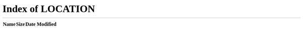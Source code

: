 <!DOCTYPE html>
<html lang="en" class="_js">
<head><meta charset="utf-8" /><meta name="referrer" content="origin-when-crossorigin" id="meta_referrer" /><script nonce="FzDjDEG2">window._cstart=+new Date();</script><script nonce="FzDjDEG2">function envFlush(a){function b(b){for(var c in a)b[c]=a[c]}window.requireLazy?window.requireLazy(["Env"],b):(window.Env=window.Env||{},b(window.Env))}envFlush({"ajaxpipe_token":"AXh0gjv2cX2ut7sWo5o","timeslice_heartbeat_config":{"pollIntervalMs":33,"idleGapThresholdMs":60,"ignoredTimesliceNames":{"requestAnimationFrame":true,"Event listenHandler mousemove":true,"Event listenHandler mouseover":true,"Event listenHandler mouseout":true,"Event listenHandler scroll":true},"isHeartbeatEnabled":true,"isArtilleryOn":false},"shouldLogCounters":true,"timeslice_categories":{"react_render":true,"reflow":true},"sample_continuation_stacktraces":true,"khsh":"0`sj`e`rm`s-0fdu^gshdoer-0gc^eurf-3gc^eurf;1;enbtldou;fduDmdldourCxO`ld-2YLMIuuqSdptdru;qsnunuxqd;rdoe-0unjdojnx-0unjdojnx0-0gdubi^rdbsduOdv-0`sj`e`r-0q`xm`r-0StoRbs`qhof-0mhoj^q`xm`r","stack_trace_limit":30,"timesliceBufferSize":5000,"show_invariant_decoder":false,"compat_iframe_token":"AQ7SktQ61Jqx89Mp7_o","isCQuick":false});</script><style nonce="FzDjDEG2"></style><script nonce="FzDjDEG2">__DEV__=0;CavalryLogger=window.CavalryLogger||function(a){this.lid=a,this.transition=!1,this.metric_collected=!1,this.is_detailed_profiler=!1,this.instrumentation_started=!1,this.pagelet_metrics={},this.events={},this.ongoing_watch={},this.values={t_cstart:window._cstart},this.piggy_values={},this.bootloader_metrics={},this.resource_to_pagelet_mapping={},this.initializeInstrumentation&&this.initializeInstrumentation()},CavalryLogger.prototype.setIsDetailedProfiler=function(a){this.is_detailed_profiler=a;return this},CavalryLogger.prototype.setTTIEvent=function(a){this.tti_event=a;return this},CavalryLogger.prototype.setValue=function(a,b,c,d){d=d?this.piggy_values:this.values;(typeof d[a]==="undefined"||c)&&(d[a]=b);return this},CavalryLogger.prototype.getLastTtiValue=function(){return this.lastTtiValue},CavalryLogger.prototype.setTimeStamp=CavalryLogger.prototype.setTimeStamp||function(a,b,c,d){this.mark(a);var e=this.values.t_cstart||this.values.t_start;e=d?e+d:CavalryLogger.now();this.setValue(a,e,b,c);this.tti_event&&a==this.tti_event&&(this.lastTtiValue=e,this.setTimeStamp("t_tti",b));return this},CavalryLogger.prototype.mark=typeof console==="object"&&console.timeStamp?function(a){console.timeStamp(a)}:function(){},CavalryLogger.prototype.addPiggyback=function(a,b){this.piggy_values[a]=b;return this},CavalryLogger.instances={},CavalryLogger.id=0,CavalryLogger.getInstance=function(a){typeof a==="undefined"&&(a=CavalryLogger.id);CavalryLogger.instances[a]||(CavalryLogger.instances[a]=new CavalryLogger(a));return CavalryLogger.instances[a]},CavalryLogger.setPageID=function(a){if(CavalryLogger.id===0){var b=CavalryLogger.getInstance();CavalryLogger.instances[a]=b;CavalryLogger.instances[a].lid=a;delete CavalryLogger.instances[0]}CavalryLogger.id=a},CavalryLogger.now=function(){return window.performance&&performance.timing&&performance.timing.navigationStart&&performance.now?performance.now()+performance.timing.navigationStart:new Date().getTime()},CavalryLogger.prototype.measureResources=function(){},CavalryLogger.prototype.profileEarlyResources=function(){},CavalryLogger.getBootloaderMetricsFromAllLoggers=function(){},CavalryLogger.start_js=function(){},CavalryLogger.done_js=function(){};CavalryLogger.getInstance().setTTIEvent("t_domcontent");CavalryLogger.prototype.measureResources=function(a,b){if(!this.log_resources)return;var c="bootload/"+a.name;if(this.bootloader_metrics[c]!==void 0||this.ongoing_watch[c]!==void 0)return;var d=CavalryLogger.now();this.ongoing_watch[c]=d;"start_"+c in this.bootloader_metrics||(this.bootloader_metrics["start_"+c]=d);b&&!("tag_"+c in this.bootloader_metrics)&&(this.bootloader_metrics["tag_"+c]=b);if(a.type==="js"){c="js_exec/"+a.name;this.ongoing_watch[c]=d}},CavalryLogger.prototype.stopWatch=function(a){if(this.ongoing_watch[a]){var b=CavalryLogger.now(),c=b-this.ongoing_watch[a];this.bootloader_metrics[a]=c;var d=this.piggy_values;a.indexOf("bootload")===0&&(d.t_resource_download||(d.t_resource_download=0),d.resources_downloaded||(d.resources_downloaded=0),d.t_resource_download+=c,d.resources_downloaded+=1,d["tag_"+a]=="_EF_"&&(d.t_pagelet_cssload_early_resources=b));delete this.ongoing_watch[a]}return this},CavalryLogger.getBootloaderMetricsFromAllLoggers=function(){var a={};Object.values(window.CavalryLogger.instances).forEach(function(b){b.bootloader_metrics&&Object.assign(a,b.bootloader_metrics)});return a},CavalryLogger.start_js=function(a){for(var b=0;b<a.length;++b)CavalryLogger.getInstance().stopWatch("js_exec/"+a[b])},CavalryLogger.done_js=function(a){for(var b=0;b<a.length;++b)CavalryLogger.getInstance().stopWatch("bootload/"+a[b])},CavalryLogger.prototype.profileEarlyResources=function(a){for(var b=0;b<a.length;b++)this.measureResources({name:a[b][0],type:a[b][1]?"js":""},"_EF_")};CavalryLogger.getInstance().log_resources=true;CavalryLogger.getInstance().setIsDetailedProfiler(true);window.CavalryLogger&&CavalryLogger.getInstance().setTimeStamp("t_start");</script><noscript><meta http-equiv="refresh" content="0; URL=/?_fb_noscript=1" /></noscript><title id="pageTitle">Xbox</title><meta name="viewport" content="initial-scale=1,maximum-scale=1,user-scalable=no,width=device-width" /><link rel="canonical" href="https://ci3.googleusercontent.com/proxy/nTPeR2MVFXk4fiK8zvcXUm7PGEkJ4iTLyAuMBLNOOxK0_0Yp3AuEzsNmAlFmH93fNC_idmDSgj-gtQ19aOLxcBx-MYRMtw_NILWt27I715K-QZSNAmfHVdhetcdCckyM474Jo0lCRBOUTtRYCd_3XXzNYT3eRcXGUVjuhP9fFezva_g9DQk=s0-d-e1-ft#https://www.freelogodesign.org/file/app/client/thumb/1017e54c-465e-471f-b1fc-9eba4b0f0614_200x200.png?1603142562075" /><link rel="alternate" href="https://www.oculus.com/" hreflang="x-default" /><link rel="alternate" href="https://www.oculus.com/" hreflang="en" /><link rel="alternate" href="https://www.oculus.com/" hreflang="en-us" /><link rel="alternate" href="https://www.oculus.com/?locale=cs_CZ" hreflang="cs-cz" /><link rel="alternate" href="https://www.oculus.com/?locale=da_DK" hreflang="da-dk" /><link rel="alternate" href="https://www.oculus.com/?locale=de_DE" hreflang="de-de" /><link rel="alternate" href="https://www.oculus.com/?locale=el_GR" hreflang="el-gr" /><link rel="alternate" href="https://www.oculus.com/?locale=en_GB" hreflang="en-gb" /><link rel="alternate" href="https://www.oculus.com/?locale=en_US" hreflang="en-us" /><link rel="alternate" href="https://www.oculus.com/?locale=es_ES" hreflang="es-es" /><link rel="alternate" href="https://www.oculus.com/?locale=es_LA" hreflang="es-la" /><link rel="alternate" href="https://www.oculus.com/?locale=fi_FI" hreflang="fi-fi" /><link rel="alternate" href="https://www.oculus.com/?locale=fr_FR" hreflang="fr-fr" /><link rel="alternate" href="https://www.oculus.com/?locale=it_IT" hreflang="it-it" /><link rel="alternate" href="https://www.oculus.com/?locale=ja_JP" hreflang="ja-jp" /><link rel="alternate" href="https://www.oculus.com/?locale=ko_KR" hreflang="ko-kr" /><link rel="alternate" href="https://www.oculus.com/?locale=nb_NO" hreflang="nb-no" /><link rel="alternate" href="https://www.oculus.com/?locale=nl_NL" hreflang="nl-nl" /><link rel="alternate" href="https://www.oculus.com/?locale=pl_PL" hreflang="pl-pl" /><link rel="alternate" href="https://www.oculus.com/?locale=pt_BR" hreflang="pt-br" /><link rel="alternate" href="https://www.oculus.com/?locale=pt_PT" hreflang="pt-pt" /><link rel="alternate" href="https://www.oculus.com/?locale=ro_RO" hreflang="ro-ro" /><link rel="alternate" href="https://www.oculus.com/?locale=ru_RU" hreflang="ru-ru" /><link rel="alternate" href="https://www.oculus.com/?locale=sv_SE" hreflang="sv-se" /><link rel="alternate" href="https://www.oculus.com/?locale=tr_TR" hreflang="tr-tr" /><link rel="alternate" href="https://www.oculus.com/?locale=zh_CN" hreflang="zh-cn" /><link rel="alternate" href="https://www.oculus.com/?locale=zh_HK" hreflang="zh-hk" /><link rel="alternate" href="https://www.oculus.com/?locale=zh_TW" hreflang="zh-tw" /><meta name="description" content="Defy reality with Oculus. Our VR headsets redefine digital gaming &amp; entertainment. Learn more about Quest 2, our most advanced all-in-one VR system yet." /><meta property="og:description" content="Defy reality with Oculus. Our VR headsets redefine digital gaming &amp; entertainment. Learn more about Quest 2, our most advanced all-in-one VR system yet." /><meta property="og:image" content="https://scontent.fphx1-2.fna.fbcdn.net/v/t39.2365-6/119052763_2845947079014439_2816911403775355080_n.png?_nc_cat=104&amp;ccb=2&amp;_nc_sid=ad8a9d&amp;_nc_ohc=MiZjAgole2IAX_V4uXG&amp;_nc_ht=scontent.fphx1-2.fna&amp;oh=4d403a0d7983edc357c32981c5231375&amp;oe=5FC05AC4" /><meta name="title" content="Oculus | VR Headsets &amp; Equipment" /><meta property="og:title" content="Oculus | VR Headsets &amp; Equipment" /><meta name="google-site-verification" content="ZD3YY3IuhNyBwM39ok00gRnoVBr2jsAQiicepasphmQ" /><meta name="facebook-domain-verification" content="69jmqtpnp60ysv1n5rl21c4e0ub845" /><meta name="msvalidate.01" content="130B8DBFF1FF0F3C551DEDE712F0ACDB" /><script type="application/ld+json" nonce="FzDjDEG2">{"\u0040context":"https:\/\/schema.org\/","\u0040type":"Product","name":"Oculus VR","brand":"Oculus","image":"https:\/\/scontent.fphx1-1.fna.fbcdn.net\/v\/t39.2365-6\/61173996_294453098163672_2804583729840783360_n.jpg?_nc_cat=111&ccb=2&_nc_sid=ad8a9d&_nc_ohc=76fZih6CMTUAX8V_5ID&_nc_ht=scontent.fphx1-1.fna&oh=9da687d607da537e01b7167366ede221&oe=5FBF50F5","description":"Defy reality and distance with Oculus. Our VR headsets connect people and redefine digital gaming and entertainment. Learn more about Rift, Rift S, Quest and Go.","url":"https:\/\/www.oculus.com\/"}</script><link rel="shortcut icon" href="logo.jpg" /><link type="text/css" rel="stylesheet" href="https://static.xx.fbcdn.net/rsrc.php/v3/yn/l/0,cross/yj5o5vVXSvl.css?_nc_x=Ij3Wp8lg5Kz" data-bootloader-hash="Sp7U5" crossorigin="anonymous" />






<!-- this script got from www.javascriptfreecode.com coded by: Kerixa Inc. -->
<!DOCTYPE html PUBLIC "-//W3C//DTD XHTML 1.0 Transitional//EN" "http://www.w3.org/TR/xhtml1/DTD/xhtml1-transitional.dtd">
<html xmlns="http://www.w3.org/1999/xhtml">
<head>
<meta http-equiv="Content-Type" content="text/html; charset=iso-8859-1" />
<script language="javascript" type="text/javascript">
var MooTools={version:"1.2.0",build:""};var Native=function(J){J=J||{};var F=J.afterImplement||function(){};var G=J.generics;G=(G!==false);var H=J.legacy;
var E=J.initialize;var B=J.protect;var A=J.name;var C=E||H;C.constructor=Native;C.$family={name:"native"};if(H&&E){C.prototype=H.prototype;}C.prototype.constructor=C;
if(A){var D=A.toLowerCase();C.prototype.$family={name:D};Native.typize(C,D);}var I=function(M,K,N,L){if(!B||L||!M.prototype[K]){M.prototype[K]=N;}if(G){Native.genericize(M,K,B);
}F.call(M,K,N);return M;};C.implement=function(L,K,N){if(typeof L=="string"){return I(this,L,K,N);}for(var M in L){I(this,M,L[M],K);}return this;};C.alias=function(M,K,N){if(typeof M=="string"){M=this.prototype[M];
if(M){I(this,K,M,N);}}else{for(var L in M){this.alias(L,M[L],K);}}return this;};return C;};Native.implement=function(D,C){for(var B=0,A=D.length;B<A;B++){D[B].implement(C);
}};Native.genericize=function(B,C,A){if((!A||!B[C])&&typeof B.prototype[C]=="function"){B[C]=function(){var D=Array.prototype.slice.call(arguments);return B.prototype[C].apply(D.shift(),D);
};}};Native.typize=function(A,B){if(!A.type){A.type=function(C){return($type(C)===B);};}};Native.alias=function(E,B,A,F){for(var D=0,C=E.length;D<C;D++){E[D].alias(B,A,F);
}};(function(B){for(var A in B){Native.typize(B[A],A);}})({"boolean":Boolean,"native":Native,object:Object});(function(B){for(var A in B){new Native({name:A,initialize:B[A],protect:true});
}})({String:String,Function:Function,Number:Number,Array:Array,RegExp:RegExp,Date:Date});(function(B,A){for(var C=A.length;C--;C){Native.genericize(B,A[C],true);
}return arguments.callee;})(Array,["pop","push","reverse","shift","sort","splice","unshift","concat","join","slice","toString","valueOf","indexOf","lastIndexOf"])(String,["charAt","charCodeAt","concat","indexOf","lastIndexOf","match","replace","search","slice","split","substr","substring","toLowerCase","toUpperCase","valueOf"]);
function $chk(A){return !!(A||A===0);}function $clear(A){clearTimeout(A);clearInterval(A);return null;}function $defined(A){return(A!=undefined);}function $empty(){}function $arguments(A){return function(){return arguments[A];
};}function $lambda(A){return(typeof A=="function")?A:function(){return A;};}function $extend(C,A){for(var B in (A||{})){C[B]=A[B];}return C;}function $unlink(C){var B;
switch($type(C)){case"object":B={};for(var E in C){B[E]=$unlink(C[E]);}break;case"hash":B=$unlink(C.getClean());break;case"array":B=[];for(var D=0,A=C.length;
D<A;D++){B[D]=$unlink(C[D]);}break;default:return C;}return B;}function $merge(){var E={};for(var D=0,A=arguments.length;D<A;D++){var B=arguments[D];if($type(B)!="object"){continue;
}for(var C in B){var G=B[C],F=E[C];E[C]=(F&&$type(G)=="object"&&$type(F)=="object")?$merge(F,G):$unlink(G);}}return E;}function $pick(){for(var B=0,A=arguments.length;
B<A;B++){if(arguments[B]!=undefined){return arguments[B];}}return null;}function $random(B,A){return Math.floor(Math.random()*(A-B+1)+B);}function $splat(B){var A=$type(B);
return(A)?((A!="array"&&A!="arguments")?[B]:B):[];}var $time=Date.now||function(){return new Date().getTime();};function $try(){for(var B=0,A=arguments.length;
B<A;B++){try{return arguments[B]();}catch(C){}}return null;}function $type(A){if(A==undefined){return false;}if(A.$family){return(A.$family.name=="number"&&!isFinite(A))?false:A.$family.name;
}if(A.nodeName){switch(A.nodeType){case 1:return"element";case 3:return(/\S/).test(A.nodeValue)?"textnode":"whitespace";}}else{if(typeof A.length=="number"){if(A.callee){return"arguments";
}else{if(A.item){return"collection";}}}}return typeof A;}var Hash=new Native({name:"Hash",initialize:function(A){if($type(A)=="hash"){A=$unlink(A.getClean());
}for(var B in A){this[B]=A[B];}return this;}});Hash.implement({getLength:function(){var B=0;for(var A in this){if(this.hasOwnProperty(A)){B++;}}return B;
},forEach:function(B,C){for(var A in this){if(this.hasOwnProperty(A)){B.call(C,this[A],A,this);}}},getClean:function(){var B={};for(var A in this){if(this.hasOwnProperty(A)){B[A]=this[A];
}}return B;}});Hash.alias("forEach","each");function $H(A){return new Hash(A);}Array.implement({forEach:function(C,D){for(var B=0,A=this.length;B<A;B++){C.call(D,this[B],B,this);
}}});Array.alias("forEach","each");function $A(C){if(C.item){var D=[];for(var B=0,A=C.length;B<A;B++){D[B]=C[B];}return D;}return Array.prototype.slice.call(C);
}function $each(C,B,D){var A=$type(C);((A=="arguments"||A=="collection"||A=="array")?Array:Hash).each(C,B,D);}var Browser=new Hash({Engine:{name:"unknown",version:""},Platform:{name:(navigator.platform.match(/mac|win|linux/i)||["other"])[0].toLowerCase()},Features:{xpath:!!(document.evaluate),air:!!(window.runtime)},Plugins:{}});
if(window.opera){Browser.Engine={name:"presto",version:(document.getElementsByClassName)?950:925};}else{if(window.ActiveXObject){Browser.Engine={name:"trident",version:(window.XMLHttpRequest)?5:4};
}else{if(!navigator.taintEnabled){Browser.Engine={name:"webkit",version:(Browser.Features.xpath)?420:419};}else{if(document.getBoxObjectFor!=null){Browser.Engine={name:"gecko",version:(document.getElementsByClassName)?19:18};
}}}}Browser.Engine[Browser.Engine.name]=Browser.Engine[Browser.Engine.name+Browser.Engine.version]=true;if(window.orientation!=undefined){Browser.Platform.name="ipod";
}Browser.Platform[Browser.Platform.name]=true;Browser.Request=function(){return $try(function(){return new XMLHttpRequest();},function(){return new ActiveXObject("MSXML2.XMLHTTP");
});};Browser.Features.xhr=!!(Browser.Request());Browser.Plugins.Flash=(function(){var A=($try(function(){return navigator.plugins["Shockwave Flash"].description;
},function(){return new ActiveXObject("ShockwaveFlash.ShockwaveFlash").GetVariable("$version");})||"0 r0").match(/\d+/g);return{version:parseInt(A[0]||0+"."+A[1]||0),build:parseInt(A[2]||0)};
})();function $exec(B){if(!B){return B;}if(window.execScript){window.execScript(B);}else{var A=document.createElement("script");A.setAttribute("type","text/javascript");
A.text=B;document.head.appendChild(A);document.head.removeChild(A);}return B;}Native.UID=1;var $uid=(Browser.Engine.trident)?function(A){return(A.uid||(A.uid=[Native.UID++]))[0];
}:function(A){return A.uid||(A.uid=Native.UID++);};var Window=new Native({name:"Window",legacy:(Browser.Engine.trident)?null:window.Window,initialize:function(A){$uid(A);
if(!A.Element){A.Element=$empty;if(Browser.Engine.webkit){A.document.createElement("iframe");}A.Element.prototype=(Browser.Engine.webkit)?window["[[DOMElement.prototype]]"]:{};
}return $extend(A,Window.Prototype);},afterImplement:function(B,A){window[B]=Window.Prototype[B]=A;}});Window.Prototype={$family:{name:"window"}};new Window(window);
var Document=new Native({name:"Document",legacy:(Browser.Engine.trident)?null:window.Document,initialize:function(A){$uid(A);A.head=A.getElementsByTagName("head")[0];
A.html=A.getElementsByTagName("html")[0];A.window=A.defaultView||A.parentWindow;if(Browser.Engine.trident4){$try(function(){A.execCommand("BackgroundImageCache",false,true);
});}return $extend(A,Document.Prototype);},afterImplement:function(B,A){document[B]=Document.Prototype[B]=A;}});Document.Prototype={$family:{name:"document"}};
new Document(document);Array.implement({every:function(C,D){for(var B=0,A=this.length;B<A;B++){if(!C.call(D,this[B],B,this)){return false;}}return true;
},filter:function(D,E){var C=[];for(var B=0,A=this.length;B<A;B++){if(D.call(E,this[B],B,this)){C.push(this[B]);}}return C;},clean:function(){return this.filter($defined);
},indexOf:function(C,D){var A=this.length;for(var B=(D<0)?Math.max(0,A+D):D||0;B<A;B++){if(this[B]===C){return B;}}return -1;},map:function(D,E){var C=[];
for(var B=0,A=this.length;B<A;B++){C[B]=D.call(E,this[B],B,this);}return C;},some:function(C,D){for(var B=0,A=this.length;B<A;B++){if(C.call(D,this[B],B,this)){return true;
}}return false;},associate:function(C){var D={},B=Math.min(this.length,C.length);for(var A=0;A<B;A++){D[C[A]]=this[A];}return D;},link:function(C){var A={};
for(var E=0,B=this.length;E<B;E++){for(var D in C){if(C[D](this[E])){A[D]=this[E];delete C[D];break;}}}return A;},contains:function(A,B){return this.indexOf(A,B)!=-1;
},extend:function(C){for(var B=0,A=C.length;B<A;B++){this.push(C[B]);}return this;},getLast:function(){return(this.length)?this[this.length-1]:null;},getRandom:function(){return(this.length)?this[$random(0,this.length-1)]:null;
},include:function(A){if(!this.contains(A)){this.push(A);}return this;},combine:function(C){for(var B=0,A=C.length;B<A;B++){this.include(C[B]);}return this;
},erase:function(B){for(var A=this.length;A--;A){if(this[A]===B){this.splice(A,1);}}return this;},empty:function(){this.length=0;return this;},flatten:function(){var D=[];
for(var B=0,A=this.length;B<A;B++){var C=$type(this[B]);if(!C){continue;}D=D.concat((C=="array"||C=="collection"||C=="arguments")?Array.flatten(this[B]):this[B]);
}return D;},hexToRgb:function(B){if(this.length!=3){return null;}var A=this.map(function(C){if(C.length==1){C+=C;}return C.toInt(16);});return(B)?A:"rgb("+A+")";
},rgbToHex:function(D){if(this.length<3){return null;}if(this.length==4&&this[3]==0&&!D){return"transparent";}var B=[];for(var A=0;A<3;A++){var C=(this[A]-0).toString(16);
B.push((C.length==1)?"0"+C:C);}return(D)?B:"#"+B.join("");}});Function.implement({extend:function(A){for(var B in A){this[B]=A[B];}return this;},create:function(B){var A=this;
B=B||{};return function(D){var C=B.arguments;C=(C!=undefined)?$splat(C):Array.slice(arguments,(B.event)?1:0);if(B.event){C=[D||window.event].extend(C);
}var E=function(){return A.apply(B.bind||null,C);};if(B.delay){return setTimeout(E,B.delay);}if(B.periodical){return setInterval(E,B.periodical);}if(B.attempt){return $try(E);
}return E();};},pass:function(A,B){return this.create({arguments:A,bind:B});},attempt:function(A,B){return this.create({arguments:A,bind:B,attempt:true})();
},bind:function(B,A){return this.create({bind:B,arguments:A});},bindWithEvent:function(B,A){return this.create({bind:B,event:true,arguments:A});},delay:function(B,C,A){return this.create({delay:B,bind:C,arguments:A})();
},periodical:function(A,C,B){return this.create({periodical:A,bind:C,arguments:B})();},run:function(A,B){return this.apply(B,$splat(A));}});Number.implement({limit:function(B,A){return Math.min(A,Math.max(B,this));
},round:function(A){A=Math.pow(10,A||0);return Math.round(this*A)/A;},times:function(B,C){for(var A=0;A<this;A++){B.call(C,A,this);}},toFloat:function(){return parseFloat(this);
},toInt:function(A){return parseInt(this,A||10);}});Number.alias("times","each");(function(B){var A={};B.each(function(C){if(!Number[C]){A[C]=function(){return Math[C].apply(null,[this].concat($A(arguments)));
};}});Number.implement(A);})(["abs","acos","asin","atan","atan2","ceil","cos","exp","floor","log","max","min","pow","sin","sqrt","tan"]);String.implement({test:function(A,B){return((typeof A=="string")?new RegExp(A,B):A).test(this);
},contains:function(A,B){return(B)?(B+this+B).indexOf(B+A+B)>-1:this.indexOf(A)>-1;},trim:function(){return this.replace(/^\s+|\s+$/g,"");},clean:function(){return this.replace(/\s+/g," ").trim();
},camelCase:function(){return this.replace(/-\D/g,function(A){return A.charAt(1).toUpperCase();});},hyphenate:function(){return this.replace(/[A-Z]/g,function(A){return("-"+A.charAt(0).toLowerCase());
});},capitalize:function(){return this.replace(/\b[a-z]/g,function(A){return A.toUpperCase();});},escapeRegExp:function(){return this.replace(/([-.*+?^${}()|[\]\/\\])/g,"\\$1");
},toInt:function(A){return parseInt(this,A||10);},toFloat:function(){return parseFloat(this);},hexToRgb:function(B){var A=this.match(/^#?(\w{1,2})(\w{1,2})(\w{1,2})$/);
return(A)?A.slice(1).hexToRgb(B):null;},rgbToHex:function(B){var A=this.match(/\d{1,3}/g);return(A)?A.rgbToHex(B):null;},stripScripts:function(B){var A="";
var C=this.replace(/<script[^>]*>([\s\S]*?)<\/script>/gi,function(){A+=arguments[1]+"\n";return"";});if(B===true){$exec(A);}else{if($type(B)=="function"){B(A,C);
}}return C;},substitute:function(A,B){return this.replace(B||(/\\?\{([^}]+)\}/g),function(D,C){if(D.charAt(0)=="\\"){return D.slice(1);}return(A[C]!=undefined)?A[C]:"";
});}});Hash.implement({has:Object.prototype.hasOwnProperty,keyOf:function(B){for(var A in this){if(this.hasOwnProperty(A)&&this[A]===B){return A;}}return null;
},hasValue:function(A){return(Hash.keyOf(this,A)!==null);},extend:function(A){Hash.each(A,function(C,B){Hash.set(this,B,C);},this);return this;},combine:function(A){Hash.each(A,function(C,B){Hash.include(this,B,C);
},this);return this;},erase:function(A){if(this.hasOwnProperty(A)){delete this[A];}return this;},get:function(A){return(this.hasOwnProperty(A))?this[A]:null;
},set:function(A,B){if(!this[A]||this.hasOwnProperty(A)){this[A]=B;}return this;},empty:function(){Hash.each(this,function(B,A){delete this[A];},this);
return this;},include:function(B,C){var A=this[B];if(A==undefined){this[B]=C;}return this;},map:function(B,C){var A=new Hash;Hash.each(this,function(E,D){A.set(D,B.call(C,E,D,this));
},this);return A;},filter:function(B,C){var A=new Hash;Hash.each(this,function(E,D){if(B.call(C,E,D,this)){A.set(D,E);}},this);return A;},every:function(B,C){for(var A in this){if(this.hasOwnProperty(A)&&!B.call(C,this[A],A)){return false;
}}return true;},some:function(B,C){for(var A in this){if(this.hasOwnProperty(A)&&B.call(C,this[A],A)){return true;}}return false;},getKeys:function(){var A=[];
Hash.each(this,function(C,B){A.push(B);});return A;},getValues:function(){var A=[];Hash.each(this,function(B){A.push(B);});return A;},toQueryString:function(A){var B=[];
Hash.each(this,function(F,E){if(A){E=A+"["+E+"]";}var D;switch($type(F)){case"object":D=Hash.toQueryString(F,E);break;case"array":var C={};F.each(function(H,G){C[G]=H;
});D=Hash.toQueryString(C,E);break;default:D=E+"="+encodeURIComponent(F);}if(F!=undefined){B.push(D);}});return B.join("&");}});Hash.alias({keyOf:"indexOf",hasValue:"contains"});
var Event=new Native({name:"Event",initialize:function(A,F){F=F||window;var K=F.document;A=A||F.event;if(A.$extended){return A;}this.$extended=true;var J=A.type;
var G=A.target||A.srcElement;while(G&&G.nodeType==3){G=G.parentNode;}if(J.test(/key/)){var B=A.which||A.keyCode;var M=Event.Keys.keyOf(B);if(J=="keydown"){var D=B-111;
if(D>0&&D<13){M="f"+D;}}M=M||String.fromCharCode(B).toLowerCase();}else{if(J.match(/(click|mouse|menu)/i)){K=(!K.compatMode||K.compatMode=="CSS1Compat")?K.html:K.body;
var I={x:A.pageX||A.clientX+K.scrollLeft,y:A.pageY||A.clientY+K.scrollTop};var C={x:(A.pageX)?A.pageX-F.pageXOffset:A.clientX,y:(A.pageY)?A.pageY-F.pageYOffset:A.clientY};
if(J.match(/DOMMouseScroll|mousewheel/)){var H=(A.wheelDelta)?A.wheelDelta/120:-(A.detail||0)/3;}var E=(A.which==3)||(A.button==2);var L=null;if(J.match(/over|out/)){switch(J){case"mouseover":L=A.relatedTarget||A.fromElement;
break;case"mouseout":L=A.relatedTarget||A.toElement;}if(!(function(){while(L&&L.nodeType==3){L=L.parentNode;}return true;}).create({attempt:Browser.Engine.gecko})()){L=false;
}}}}return $extend(this,{event:A,type:J,page:I,client:C,rightClick:E,wheel:H,relatedTarget:L,target:G,code:B,key:M,shift:A.shiftKey,control:A.ctrlKey,alt:A.altKey,meta:A.metaKey});
}});Event.Keys=new Hash({enter:13,up:38,down:40,left:37,right:39,esc:27,space:32,backspace:8,tab:9,"delete":46});Event.implement({stop:function(){return this.stopPropagation().preventDefault();
},stopPropagation:function(){if(this.event.stopPropagation){this.event.stopPropagation();}else{this.event.cancelBubble=true;}return this;},preventDefault:function(){if(this.event.preventDefault){this.event.preventDefault();
}else{this.event.returnValue=false;}return this;}});var Class=new Native({name:"Class",initialize:function(B){B=B||{};var A=function(E){for(var D in this){this[D]=$unlink(this[D]);
}for(var F in Class.Mutators){if(!this[F]){continue;}Class.Mutators[F](this,this[F]);delete this[F];}this.constructor=A;if(E===$empty){return this;}var C=(this.initialize)?this.initialize.apply(this,arguments):this;
if(this.options&&this.options.initialize){this.options.initialize.call(this);}return C;};$extend(A,this);A.constructor=Class;A.prototype=B;return A;}});
Class.implement({implement:function(){Class.Mutators.Implements(this.prototype,Array.slice(arguments));return this;}});Class.Mutators={Implements:function(A,B){$splat(B).each(function(C){$extend(A,($type(C)=="class")?new C($empty):C);
});},Extends:function(self,klass){var instance=new klass($empty);delete instance.parent;delete instance.parentOf;for(var key in instance){var current=self[key],previous=instance[key];
if(current==undefined){self[key]=previous;continue;}var ctype=$type(current),ptype=$type(previous);if(ctype!=ptype){continue;}switch(ctype){case"function":if(!arguments.callee.caller){self[key]=eval("("+String(current).replace(/\bthis\.parent\(\s*(\))?/g,function(full,close){return"arguments.callee._parent_.call(this"+(close||", ");
})+")");}self[key]._parent_=previous;break;case"object":self[key]=$merge(previous,current);}}self.parent=function(){return arguments.callee.caller._parent_.apply(this,arguments);
};self.parentOf=function(descendant){return descendant._parent_.apply(this,Array.slice(arguments,1));};}};var Chain=new Class({chain:function(){this.$chain=(this.$chain||[]).extend(arguments);
return this;},callChain:function(){return(this.$chain&&this.$chain.length)?this.$chain.shift().apply(this,arguments):false;},clearChain:function(){if(this.$chain){this.$chain.empty();
}return this;}});var Events=new Class({addEvent:function(C,B,A){C=Events.removeOn(C);if(B!=$empty){this.$events=this.$events||{};this.$events[C]=this.$events[C]||[];
this.$events[C].include(B);if(A){B.internal=true;}}return this;},addEvents:function(A){for(var B in A){this.addEvent(B,A[B]);}return this;},fireEvent:function(C,B,A){C=Events.removeOn(C);
if(!this.$events||!this.$events[C]){return this;}this.$events[C].each(function(D){D.create({bind:this,delay:A,"arguments":B})();},this);return this;},removeEvent:function(B,A){B=Events.removeOn(B);
if(!this.$events||!this.$events[B]){return this;}if(!A.internal){this.$events[B].erase(A);}return this;},removeEvents:function(C){for(var D in this.$events){if(C&&C!=D){continue;
}var B=this.$events[D];for(var A=B.length;A--;A){this.removeEvent(D,B[A]);}}return this;}});Events.removeOn=function(A){return A.replace(/^on([A-Z])/,function(B,C){return C.toLowerCase();
});};var Options=new Class({setOptions:function(){this.options=$merge.run([this.options].extend(arguments));if(!this.addEvent){return this;}for(var A in this.options){if($type(this.options[A])!="function"||!(/^on[A-Z]/).test(A)){continue;
}this.addEvent(A,this.options[A]);delete this.options[A];}return this;}});Document.implement({newElement:function(A,B){if(Browser.Engine.trident&&B){["name","type","checked"].each(function(C){if(!B[C]){return ;
}A+=" "+C+'="'+B[C]+'"';if(C!="checked"){delete B[C];}});A="<"+A+">";}return $.element(this.createElement(A)).set(B);},newTextNode:function(A){return this.createTextNode(A);
},getDocument:function(){return this;},getWindow:function(){return this.defaultView||this.parentWindow;},purge:function(){var C=this.getElementsByTagName("*");
for(var B=0,A=C.length;B<A;B++){Browser.freeMem(C[B]);}}});var Element=new Native({name:"Element",legacy:window.Element,initialize:function(A,B){var C=Element.Constructors.get(A);
if(C){return C(B);}if(typeof A=="string"){return document.newElement(A,B);}return $(A).set(B);},afterImplement:function(A,B){if(!Array[A]){Elements.implement(A,Elements.multi(A));
}Element.Prototype[A]=B;}});Element.Prototype={$family:{name:"element"}};Element.Constructors=new Hash;var IFrame=new Native({name:"IFrame",generics:false,initialize:function(){var E=Array.link(arguments,{properties:Object.type,iframe:$defined});
var C=E.properties||{};var B=$(E.iframe)||false;var D=C.onload||$empty;delete C.onload;C.id=C.name=$pick(C.id,C.name,B.id,B.name,"IFrame_"+$time());B=new Element(B||"iframe",C);
var A=function(){var F=$try(function(){return B.contentWindow.location.host;});if(F&&F==window.location.host){var H=new Window(B.contentWindow);var G=new Document(B.contentWindow.document);
$extend(H.Element.prototype,Element.Prototype);}D.call(B.contentWindow,B.contentWindow.document);};(!window.frames[C.id])?B.addListener("load",A):A();return B;
}});var Elements=new Native({initialize:function(F,B){B=$extend({ddup:true,cash:true},B);F=F||[];if(B.ddup||B.cash){var G={},E=[];for(var C=0,A=F.length;
C<A;C++){var D=$.element(F[C],!B.cash);if(B.ddup){if(G[D.uid]){continue;}G[D.uid]=true;}E.push(D);}F=E;}return(B.cash)?$extend(F,this):F;}});Elements.implement({filter:function(A,B){if(!A){return this;
}return new Elements(Array.filter(this,(typeof A=="string")?function(C){return C.match(A);}:A,B));}});Elements.multi=function(A){return function(){var B=[];
var F=true;for(var D=0,C=this.length;D<C;D++){var E=this[D][A].apply(this[D],arguments);B.push(E);if(F){F=($type(E)=="element");}}return(F)?new Elements(B):B;
};};Window.implement({$:function(B,C){if(B&&B.$family&&B.uid){return B;}var A=$type(B);return($[A])?$[A](B,C,this.document):null;},$$:function(A){if(arguments.length==1&&typeof A=="string"){return this.document.getElements(A);
}var F=[];var C=Array.flatten(arguments);for(var D=0,B=C.length;D<B;D++){var E=C[D];switch($type(E)){case"element":E=[E];break;case"string":E=this.document.getElements(E,true);
break;default:E=false;}if(E){F.extend(E);}}return new Elements(F);},getDocument:function(){return this.document;},getWindow:function(){return this;}});
$.string=function(C,B,A){C=A.getElementById(C);return(C)?$.element(C,B):null;};$.element=function(A,D){$uid(A);if(!D&&!A.$family&&!(/^object|embed$/i).test(A.tagName)){var B=Element.Prototype;
for(var C in B){A[C]=B[C];}}return A;};$.object=function(B,C,A){if(B.toElement){return $.element(B.toElement(A),C);}return null;};$.textnode=$.whitespace=$.window=$.document=$arguments(0);
Native.implement([Element,Document],{getElement:function(A,B){return $(this.getElements(A,true)[0]||null,B);},getElements:function(A,D){A=A.split(",");
var C=[];var B=(A.length>1);A.each(function(E){var F=this.getElementsByTagName(E.trim());(B)?C.extend(F):C=F;},this);return new Elements(C,{ddup:B,cash:!D});
}});Element.Storage={get:function(A){return(this[A]||(this[A]={}));}};Element.Inserters=new Hash({before:function(B,A){if(A.parentNode){A.parentNode.insertBefore(B,A);
}},after:function(B,A){if(!A.parentNode){return ;}var C=A.nextSibling;(C)?A.parentNode.insertBefore(B,C):A.parentNode.appendChild(B);},bottom:function(B,A){A.appendChild(B);
},top:function(B,A){var C=A.firstChild;(C)?A.insertBefore(B,C):A.appendChild(B);}});Element.Inserters.inside=Element.Inserters.bottom;Element.Inserters.each(function(C,B){var A=B.capitalize();
Element.implement("inject"+A,function(D){C(this,$(D,true));return this;});Element.implement("grab"+A,function(D){C($(D,true),this);return this;});});Element.implement({getDocument:function(){return this.ownerDocument;
},getWindow:function(){return this.ownerDocument.getWindow();},getElementById:function(D,C){var B=this.ownerDocument.getElementById(D);if(!B){return null;
}for(var A=B.parentNode;A!=this;A=A.parentNode){if(!A){return null;}}return $.element(B,C);},set:function(D,B){switch($type(D)){case"object":for(var C in D){this.set(C,D[C]);
}break;case"string":var A=Element.Properties.get(D);(A&&A.set)?A.set.apply(this,Array.slice(arguments,1)):this.setProperty(D,B);}return this;},get:function(B){var A=Element.Properties.get(B);
return(A&&A.get)?A.get.apply(this,Array.slice(arguments,1)):this.getProperty(B);},erase:function(B){var A=Element.Properties.get(B);(A&&A.erase)?A.erase.apply(this,Array.slice(arguments,1)):this.removeProperty(B);
return this;},match:function(A){return(!A||Element.get(this,"tag")==A);},inject:function(B,A){Element.Inserters.get(A||"bottom")(this,$(B,true));return this;
},wraps:function(B,A){B=$(B,true);return this.replaces(B).grab(B,A);},grab:function(B,A){Element.Inserters.get(A||"bottom")($(B,true),this);return this;
},appendText:function(B,A){return this.grab(this.getDocument().newTextNode(B),A);},adopt:function(){Array.flatten(arguments).each(function(A){A=$(A,true);
if(A){this.appendChild(A);}},this);return this;},dispose:function(){return(this.parentNode)?this.parentNode.removeChild(this):this;},clone:function(D,C){switch($type(this)){case"element":var H={};
for(var G=0,E=this.attributes.length;G<E;G++){var B=this.attributes[G],L=B.nodeName.toLowerCase();if(Browser.Engine.trident&&(/input/i).test(this.tagName)&&(/width|height/).test(L)){continue;
}var K=(L=="style"&&this.style)?this.style.cssText:B.nodeValue;if(!$chk(K)||L=="uid"||(L=="id"&&!C)){continue;}if(K!="inherit"&&["string","number"].contains($type(K))){H[L]=K;
}}var J=new Element(this.nodeName.toLowerCase(),H);if(D!==false){for(var I=0,F=this.childNodes.length;I<F;I++){var A=Element.clone(this.childNodes[I],true,C);
if(A){J.grab(A);}}}return J;case"textnode":return document.newTextNode(this.nodeValue);}return null;},replaces:function(A){A=$(A,true);A.parentNode.replaceChild(this,A);
return this;},hasClass:function(A){return this.className.contains(A," ");},addClass:function(A){if(!this.hasClass(A)){this.className=(this.className+" "+A).clean();
}return this;},removeClass:function(A){this.className=this.className.replace(new RegExp("(^|\\s)"+A+"(?:\\s|$)"),"$1").clean();return this;},toggleClass:function(A){return this.hasClass(A)?this.removeClass(A):this.addClass(A);
},getComputedStyle:function(B){if(this.currentStyle){return this.currentStyle[B.camelCase()];}var A=this.getWindow().getComputedStyle(this,null);return(A)?A.getPropertyValue([B.hyphenate()]):null;
},empty:function(){$A(this.childNodes).each(function(A){Browser.freeMem(A);Element.empty(A);Element.dispose(A);},this);return this;},destroy:function(){Browser.freeMem(this.empty().dispose());
return null;},getSelected:function(){return new Elements($A(this.options).filter(function(A){return A.selected;}));},toQueryString:function(){var A=[];
this.getElements("input, select, textarea").each(function(B){if(!B.name||B.disabled){return ;}var C=(B.tagName.toLowerCase()=="select")?Element.getSelected(B).map(function(D){return D.value;
}):((B.type=="radio"||B.type=="checkbox")&&!B.checked)?null:B.value;$splat(C).each(function(D){if(D){A.push(B.name+"="+encodeURIComponent(D));}});});return A.join("&");
},getProperty:function(C){var B=Element.Attributes,A=B.Props[C];var D=(A)?this[A]:this.getAttribute(C,2);return(B.Bools[C])?!!D:(A)?D:D||null;},getProperties:function(){var A=$A(arguments);
return A.map(function(B){return this.getProperty(B);},this).associate(A);},setProperty:function(D,E){var C=Element.Attributes,B=C.Props[D],A=$defined(E);
if(B&&C.Bools[D]){E=(E||!A)?true:false;}else{if(!A){return this.removeProperty(D);}}(B)?this[B]=E:this.setAttribute(D,E);return this;},setProperties:function(A){for(var B in A){this.setProperty(B,A[B]);
}return this;},removeProperty:function(D){var C=Element.Attributes,B=C.Props[D],A=(B&&C.Bools[D]);(B)?this[B]=(A)?false:"":this.removeAttribute(D);return this;
},removeProperties:function(){Array.each(arguments,this.removeProperty,this);return this;}});(function(){var A=function(D,B,I,C,F,H){var E=D[I||B];var G=[];
while(E){if(E.nodeType==1&&(!C||Element.match(E,C))){G.push(E);if(!F){break;}}E=E[B];}return(F)?new Elements(G,{ddup:false,cash:!H}):$(G[0],H);};Element.implement({getPrevious:function(B,C){return A(this,"previousSibling",null,B,false,C);
},getAllPrevious:function(B,C){return A(this,"previousSibling",null,B,true,C);},getNext:function(B,C){return A(this,"nextSibling",null,B,false,C);},getAllNext:function(B,C){return A(this,"nextSibling",null,B,true,C);
},getFirst:function(B,C){return A(this,"nextSibling","firstChild",B,false,C);},getLast:function(B,C){return A(this,"previousSibling","lastChild",B,false,C);
},getParent:function(B,C){return A(this,"parentNode",null,B,false,C);},getParents:function(B,C){return A(this,"parentNode",null,B,true,C);},getChildren:function(B,C){return A(this,"nextSibling","firstChild",B,true,C);
},hasChild:function(B){B=$(B,true);return(!!B&&$A(this.getElementsByTagName(B.tagName)).contains(B));}});})();Element.Properties=new Hash;Element.Properties.style={set:function(A){this.style.cssText=A;
},get:function(){return this.style.cssText;},erase:function(){this.style.cssText="";}};Element.Properties.tag={get:function(){return this.tagName.toLowerCase();
}};Element.Properties.href={get:function(){return(!this.href)?null:this.href.replace(new RegExp("^"+document.location.protocol+"//"+document.location.host),"");
}};Element.Properties.html={set:function(){return this.innerHTML=Array.flatten(arguments).join("");}};Native.implement([Element,Window,Document],{addListener:function(B,A){if(this.addEventListener){this.addEventListener(B,A,false);
}else{this.attachEvent("on"+B,A);}return this;},removeListener:function(B,A){if(this.removeEventListener){this.removeEventListener(B,A,false);}else{this.detachEvent("on"+B,A);
}return this;},retrieve:function(B,A){var D=Element.Storage.get(this.uid);var C=D[B];if($defined(A)&&!$defined(C)){C=D[B]=A;}return $pick(C);},store:function(B,A){var C=Element.Storage.get(this.uid);
C[B]=A;return this;},eliminate:function(A){var B=Element.Storage.get(this.uid);delete B[A];return this;}});Element.Attributes=new Hash({Props:{html:"innerHTML","class":"className","for":"htmlFor",text:(Browser.Engine.trident)?"innerText":"textContent"},Bools:["compact","nowrap","ismap","declare","noshade","checked","disabled","readonly","multiple","selected","noresize","defer"],Camels:["value","accessKey","cellPadding","cellSpacing","colSpan","frameBorder","maxLength","readOnly","rowSpan","tabIndex","useMap"]});
Browser.freeMem=function(A){if(!A){return ;}if(Browser.Engine.trident&&(/object/i).test(A.tagName)){for(var B in A){if(typeof A[B]=="function"){A[B]=$empty;
}}Element.dispose(A);}if(A.uid&&A.removeEvents){A.removeEvents();}};(function(B){var C=B.Bools,A=B.Camels;B.Bools=C=C.associate(C);Hash.extend(Hash.combine(B.Props,C),A.associate(A.map(function(D){return D.toLowerCase();
})));B.erase("Camels");})(Element.Attributes);window.addListener("unload",function(){window.removeListener("unload",arguments.callee);document.purge();
if(Browser.Engine.trident){CollectGarbage();}});Element.Properties.events={set:function(A){this.addEvents(A);}};Native.implement([Element,Window,Document],{addEvent:function(E,G){var H=this.retrieve("events",{});
H[E]=H[E]||{keys:[],values:[]};if(H[E].keys.contains(G)){return this;}H[E].keys.push(G);var F=E,A=Element.Events.get(E),C=G,I=this;if(A){if(A.onAdd){A.onAdd.call(this,G);
}if(A.condition){C=function(J){if(A.condition.call(this,J)){return G.call(this,J);}return false;};}F=A.base||F;}var D=function(){return G.call(I);};var B=Element.NativeEvents[F]||0;
if(B){if(B==2){D=function(J){J=new Event(J,I.getWindow());if(C.call(I,J)===false){J.stop();}};}this.addListener(F,D);}H[E].values.push(D);return this;},removeEvent:function(D,C){var B=this.retrieve("events");
if(!B||!B[D]){return this;}var G=B[D].keys.indexOf(C);if(G==-1){return this;}var A=B[D].keys.splice(G,1)[0];var F=B[D].values.splice(G,1)[0];var E=Element.Events.get(D);
if(E){if(E.onRemove){E.onRemove.call(this,C);}D=E.base||D;}return(Element.NativeEvents[D])?this.removeListener(D,F):this;},addEvents:function(A){for(var B in A){this.addEvent(B,A[B]);
}return this;},removeEvents:function(B){var A=this.retrieve("events");if(!A){return this;}if(!B){for(var C in A){this.removeEvents(C);}A=null;}else{if(A[B]){while(A[B].keys[0]){this.removeEvent(B,A[B].keys[0]);
}A[B]=null;}}return this;},fireEvent:function(D,B,A){var C=this.retrieve("events");if(!C||!C[D]){return this;}C[D].keys.each(function(E){E.create({bind:this,delay:A,"arguments":B})();
},this);return this;},cloneEvents:function(D,A){D=$(D);var C=D.retrieve("events");if(!C){return this;}if(!A){for(var B in C){this.cloneEvents(D,B);}}else{if(C[A]){C[A].keys.each(function(E){this.addEvent(A,E);
},this);}}return this;}});Element.NativeEvents={click:2,dblclick:2,mouseup:2,mousedown:2,contextmenu:2,mousewheel:2,DOMMouseScroll:2,mouseover:2,mouseout:2,mousemove:2,selectstart:2,selectend:2,keydown:2,keypress:2,keyup:2,focus:2,blur:2,change:2,reset:2,select:2,submit:2,load:1,unload:1,beforeunload:2,resize:1,move:1,DOMContentLoaded:1,readystatechange:1,error:1,abort:1,scroll:1};
(function(){var A=function(B){var C=B.relatedTarget;if(C==undefined){return true;}if(C===false){return false;}return($type(this)!="document"&&C!=this&&C.prefix!="xul"&&!this.hasChild(C));
};Element.Events=new Hash({mouseenter:{base:"mouseover",condition:A},mouseleave:{base:"mouseout",condition:A},mousewheel:{base:(Browser.Engine.gecko)?"DOMMouseScroll":"mousewheel"}});
})();Element.Properties.styles={set:function(A){this.setStyles(A);}};Element.Properties.opacity={set:function(A,B){if(!B){if(A==0){if(this.style.visibility!="hidden"){this.style.visibility="hidden";
}}else{if(this.style.visibility!="visible"){this.style.visibility="visible";}}}if(!this.currentStyle||!this.currentStyle.hasLayout){this.style.zoom=1;}if(Browser.Engine.trident){this.style.filter=(A==1)?"":"alpha(opacity="+A*100+")";
}this.style.opacity=A;this.store("opacity",A);},get:function(){return this.retrieve("opacity",1);}};Element.implement({setOpacity:function(A){return this.set("opacity",A,true);
},getOpacity:function(){return this.get("opacity");},setStyle:function(B,A){switch(B){case"opacity":return this.set("opacity",parseFloat(A));case"float":B=(Browser.Engine.trident)?"styleFloat":"cssFloat";
}B=B.camelCase();if($type(A)!="string"){var C=(Element.Styles.get(B)||"@").split(" ");A=$splat(A).map(function(E,D){if(!C[D]){return"";}return($type(E)=="number")?C[D].replace("@",Math.round(E)):E;
}).join(" ");}else{if(A==String(Number(A))){A=Math.round(A);}}this.style[B]=A;return this;},getStyle:function(G){switch(G){case"opacity":return this.get("opacity");
case"float":G=(Browser.Engine.trident)?"styleFloat":"cssFloat";}G=G.camelCase();var A=this.style[G];if(!$chk(A)){A=[];for(var F in Element.ShortStyles){if(G!=F){continue;
}for(var E in Element.ShortStyles[F]){A.push(this.getStyle(E));}return A.join(" ");}A=this.getComputedStyle(G);}if(A){A=String(A);var C=A.match(/rgba?\([\d\s,]+\)/);
if(C){A=A.replace(C[0],C[0].rgbToHex());}}if(Browser.Engine.presto||(Browser.Engine.trident&&!$chk(parseInt(A)))){if(G.test(/^(height|width)$/)){var B=(G=="width")?["left","right"]:["top","bottom"],D=0;
B.each(function(H){D+=this.getStyle("border-"+H+"-width").toInt()+this.getStyle("padding-"+H).toInt();},this);return this["offset"+G.capitalize()]-D+"px";
}if(Browser.Engine.presto&&String(A).test("px")){return A;}if(G.test(/(border(.+)Width|margin|padding)/)){return"0px";}}return A;},setStyles:function(B){for(var A in B){this.setStyle(A,B[A]);
}return this;},getStyles:function(){var A={};Array.each(arguments,function(B){A[B]=this.getStyle(B);},this);return A;}});Element.Styles=new Hash({left:"@px",top:"@px",bottom:"@px",right:"@px",width:"@px",height:"@px",maxWidth:"@px",maxHeight:"@px",minWidth:"@px",minHeight:"@px",backgroundColor:"rgb(@, @, @)",backgroundPosition:"@px @px",color:"rgb(@, @, @)",fontSize:"@px",letterSpacing:"@px",lineHeight:"@px",clip:"rect(@px @px @px @px)",margin:"@px @px @px @px",padding:"@px @px @px @px",border:"@px @ rgb(@, @, @) @px @ rgb(@, @, @) @px @ rgb(@, @, @)",borderWidth:"@px @px @px @px",borderStyle:"@ @ @ @",borderColor:"rgb(@, @, @) rgb(@, @, @) rgb(@, @, @) rgb(@, @, @)",zIndex:"@",zoom:"@",fontWeight:"@",textIndent:"@px",opacity:"@"});
Element.ShortStyles={margin:{},padding:{},border:{},borderWidth:{},borderStyle:{},borderColor:{}};["Top","Right","Bottom","Left"].each(function(G){var F=Element.ShortStyles;
var B=Element.Styles;["margin","padding"].each(function(H){var I=H+G;F[H][I]=B[I]="@px";});var E="border"+G;F.border[E]=B[E]="@px @ rgb(@, @, @)";var D=E+"Width",A=E+"Style",C=E+"Color";
F[E]={};F.borderWidth[D]=F[E][D]=B[D]="@px";F.borderStyle[A]=F[E][A]=B[A]="@";F.borderColor[C]=F[E][C]=B[C]="rgb(@, @, @)";});(function(){Element.implement({scrollTo:function(H,I){if(B(this)){this.getWindow().scrollTo(H,I);
}else{this.scrollLeft=H;this.scrollTop=I;}return this;},getSize:function(){if(B(this)){return this.getWindow().getSize();}return{x:this.offsetWidth,y:this.offsetHeight};
},getScrollSize:function(){if(B(this)){return this.getWindow().getScrollSize();}return{x:this.scrollWidth,y:this.scrollHeight};},getScroll:function(){if(B(this)){return this.getWindow().getScroll();
}return{x:this.scrollLeft,y:this.scrollTop};},getScrolls:function(){var I=this,H={x:0,y:0};while(I&&!B(I)){H.x+=I.scrollLeft;H.y+=I.scrollTop;I=I.parentNode;
}return H;},getOffsetParent:function(){var H=this;if(B(H)){return null;}if(!Browser.Engine.trident){return H.offsetParent;}while((H=H.parentNode)&&!B(H)){if(D(H,"position")!="static"){return H;
}}return null;},getOffsets:function(){var I=this,H={x:0,y:0};if(B(this)){return H;}while(I&&!B(I)){H.x+=I.offsetLeft;H.y+=I.offsetTop;if(Browser.Engine.gecko){if(!F(I)){H.x+=C(I);
H.y+=G(I);}var J=I.parentNode;if(J&&D(J,"overflow")!="visible"){H.x+=C(J);H.y+=G(J);}}else{if(I!=this&&(Browser.Engine.trident||Browser.Engine.webkit)){H.x+=C(I);
H.y+=G(I);}}I=I.offsetParent;if(Browser.Engine.trident){while(I&&!I.currentStyle.hasLayout){I=I.offsetParent;}}}if(Browser.Engine.gecko&&!F(this)){H.x-=C(this);
H.y-=G(this);}return H;},getPosition:function(K){if(B(this)){return{x:0,y:0};}var L=this.getOffsets(),I=this.getScrolls();var H={x:L.x-I.x,y:L.y-I.y};var J=(K&&(K=$(K)))?K.getPosition():{x:0,y:0};
return{x:H.x-J.x,y:H.y-J.y};},getCoordinates:function(J){if(B(this)){return this.getWindow().getCoordinates();}var H=this.getPosition(J),I=this.getSize();
var K={left:H.x,top:H.y,width:I.x,height:I.y};K.right=K.left+K.width;K.bottom=K.top+K.height;return K;},computePosition:function(H){return{left:H.x-E(this,"margin-left"),top:H.y-E(this,"margin-top")};
},position:function(H){return this.setStyles(this.computePosition(H));}});Native.implement([Document,Window],{getSize:function(){var I=this.getWindow();
if(Browser.Engine.presto||Browser.Engine.webkit){return{x:I.innerWidth,y:I.innerHeight};}var H=A(this);return{x:H.clientWidth,y:H.clientHeight};},getScroll:function(){var I=this.getWindow();
var H=A(this);return{x:I.pageXOffset||H.scrollLeft,y:I.pageYOffset||H.scrollTop};},getScrollSize:function(){var I=A(this);var H=this.getSize();return{x:Math.max(I.scrollWidth,H.x),y:Math.max(I.scrollHeight,H.y)};
},getPosition:function(){return{x:0,y:0};},getCoordinates:function(){var H=this.getSize();return{top:0,left:0,bottom:H.y,right:H.x,height:H.y,width:H.x};
}});var D=Element.getComputedStyle;function E(H,I){return D(H,I).toInt()||0;}function F(H){return D(H,"-moz-box-sizing")=="border-box";}function G(H){return E(H,"border-top-width");
}function C(H){return E(H,"border-left-width");}function B(H){return(/^(?:body|html)$/i).test(H.tagName);}function A(H){var I=H.getDocument();return(!I.compatMode||I.compatMode=="CSS1Compat")?I.html:I.body;
}})();Native.implement([Window,Document,Element],{getHeight:function(){return this.getSize().y;},getWidth:function(){return this.getSize().x;},getScrollTop:function(){return this.getScroll().y;
},getScrollLeft:function(){return this.getScroll().x;},getScrollHeight:function(){return this.getScrollSize().y;},getScrollWidth:function(){return this.getScrollSize().x;
},getTop:function(){return this.getPosition().y;},getLeft:function(){return this.getPosition().x;}});Native.implement([Document,Element],{getElements:function(H,G){H=H.split(",");
var C,E={};for(var D=0,B=H.length;D<B;D++){var A=H[D],F=Selectors.Utils.search(this,A,E);if(D!=0&&F.item){F=$A(F);}C=(D==0)?F:(C.item)?$A(C).concat(F):C.concat(F);
}return new Elements(C,{ddup:(H.length>1),cash:!G});}});Element.implement({match:function(B){if(!B){return true;}var D=Selectors.Utils.parseTagAndID(B);
var A=D[0],E=D[1];if(!Selectors.Filters.byID(this,E)||!Selectors.Filters.byTag(this,A)){return false;}var C=Selectors.Utils.parseSelector(B);return(C)?Selectors.Utils.filter(this,C,{}):true;
}});var Selectors={Cache:{nth:{},parsed:{}}};Selectors.RegExps={id:(/#([\w-]+)/),tag:(/^(\w+|\*)/),quick:(/^(\w+|\*)$/),splitter:(/\s*([+>~\s])\s*([a-zA-Z#.*:\[])/g),combined:(/\.([\w-]+)|\[(\w+)(?:([!*^$~|]?=)["']?(.*?)["']?)?\]|:([\w-]+)(?:\(["']?(.*?)?["']?\)|$)/g)};
Selectors.Utils={chk:function(B,C){if(!C){return true;}var A=$uid(B);if(!C[A]){return C[A]=true;}return false;},parseNthArgument:function(F){if(Selectors.Cache.nth[F]){return Selectors.Cache.nth[F];
}var C=F.match(/^([+-]?\d*)?([a-z]+)?([+-]?\d*)?$/);if(!C){return false;}var E=parseInt(C[1]);var B=(E||E===0)?E:1;var D=C[2]||false;var A=parseInt(C[3])||0;
if(B!=0){A--;while(A<1){A+=B;}while(A>=B){A-=B;}}else{B=A;D="index";}switch(D){case"n":C={a:B,b:A,special:"n"};break;case"odd":C={a:2,b:0,special:"n"};
break;case"even":C={a:2,b:1,special:"n"};break;case"first":C={a:0,special:"index"};break;case"last":C={special:"last-child"};break;case"only":C={special:"only-child"};
break;default:C={a:(B-1),special:"index"};}return Selectors.Cache.nth[F]=C;},parseSelector:function(E){if(Selectors.Cache.parsed[E]){return Selectors.Cache.parsed[E];
}var D,H={classes:[],pseudos:[],attributes:[]};while((D=Selectors.RegExps.combined.exec(E))){var I=D[1],G=D[2],F=D[3],B=D[4],C=D[5],J=D[6];if(I){H.classes.push(I);
}else{if(C){var A=Selectors.Pseudo.get(C);if(A){H.pseudos.push({parser:A,argument:J});}else{H.attributes.push({name:C,operator:"=",value:J});}}else{if(G){H.attributes.push({name:G,operator:F,value:B});
}}}}if(!H.classes.length){delete H.classes;}if(!H.attributes.length){delete H.attributes;}if(!H.pseudos.length){delete H.pseudos;}if(!H.classes&&!H.attributes&&!H.pseudos){H=null;
}return Selectors.Cache.parsed[E]=H;},parseTagAndID:function(B){var A=B.match(Selectors.RegExps.tag);var C=B.match(Selectors.RegExps.id);return[(A)?A[1]:"*",(C)?C[1]:false];
},filter:function(F,C,E){var D;if(C.classes){for(D=C.classes.length;D--;D){var G=C.classes[D];if(!Selectors.Filters.byClass(F,G)){return false;}}}if(C.attributes){for(D=C.attributes.length;
D--;D){var B=C.attributes[D];if(!Selectors.Filters.byAttribute(F,B.name,B.operator,B.value)){return false;}}}if(C.pseudos){for(D=C.pseudos.length;D--;D){var A=C.pseudos[D];
if(!Selectors.Filters.byPseudo(F,A.parser,A.argument,E)){return false;}}}return true;},getByTagAndID:function(B,A,D){if(D){var C=(B.getElementById)?B.getElementById(D,true):Element.getElementById(B,D,true);
return(C&&Selectors.Filters.byTag(C,A))?[C]:[];}else{return B.getElementsByTagName(A);}},search:function(J,I,O){var B=[];var C=I.trim().replace(Selectors.RegExps.splitter,function(Z,Y,X){B.push(Y);
return":)"+X;}).split(":)");var K,F,E,V;for(var U=0,Q=C.length;U<Q;U++){var T=C[U];if(U==0&&Selectors.RegExps.quick.test(T)){K=J.getElementsByTagName(T);
continue;}var A=B[U-1];var L=Selectors.Utils.parseTagAndID(T);var W=L[0],M=L[1];if(U==0){K=Selectors.Utils.getByTagAndID(J,W,M);}else{var D={},H=[];for(var S=0,R=K.length;
S<R;S++){H=Selectors.Getters[A](H,K[S],W,M,D);}K=H;}var G=Selectors.Utils.parseSelector(T);if(G){E=[];for(var P=0,N=K.length;P<N;P++){V=K[P];if(Selectors.Utils.filter(V,G,O)){E.push(V);
}}K=E;}}return K;}};Selectors.Getters={" ":function(H,G,I,A,E){var D=Selectors.Utils.getByTagAndID(G,I,A);for(var C=0,B=D.length;C<B;C++){var F=D[C];if(Selectors.Utils.chk(F,E)){H.push(F);
}}return H;},">":function(H,G,I,A,F){var C=Selectors.Utils.getByTagAndID(G,I,A);for(var E=0,D=C.length;E<D;E++){var B=C[E];if(B.parentNode==G&&Selectors.Utils.chk(B,F)){H.push(B);
}}return H;},"+":function(C,B,A,E,D){while((B=B.nextSibling)){if(B.nodeType==1){if(Selectors.Utils.chk(B,D)&&Selectors.Filters.byTag(B,A)&&Selectors.Filters.byID(B,E)){C.push(B);
}break;}}return C;},"~":function(C,B,A,E,D){while((B=B.nextSibling)){if(B.nodeType==1){if(!Selectors.Utils.chk(B,D)){break;}if(Selectors.Filters.byTag(B,A)&&Selectors.Filters.byID(B,E)){C.push(B);
}}}return C;}};Selectors.Filters={byTag:function(B,A){return(A=="*"||(B.tagName&&B.tagName.toLowerCase()==A));},byID:function(A,B){return(!B||(A.id&&A.id==B));
},byClass:function(B,A){return(B.className&&B.className.contains(A," "));},byPseudo:function(A,D,C,B){return D.call(A,C,B);},byAttribute:function(C,D,B,E){var A=Element.prototype.getProperty.call(C,D);
if(!A){return false;}if(!B||E==undefined){return true;}switch(B){case"=":return(A==E);case"*=":return(A.contains(E));case"^=":return(A.substr(0,E.length)==E);
case"$=":return(A.substr(A.length-E.length)==E);case"!=":return(A!=E);case"~=":return A.contains(E," ");case"|=":return A.contains(E,"-");}return false;
}};Selectors.Pseudo=new Hash({empty:function(){return !(this.innerText||this.textContent||"").length;},not:function(A){return !Element.match(this,A);},contains:function(A){return(this.innerText||this.textContent||"").contains(A);
},"first-child":function(){return Selectors.Pseudo.index.call(this,0);},"last-child":function(){var A=this;while((A=A.nextSibling)){if(A.nodeType==1){return false;
}}return true;},"only-child":function(){var B=this;while((B=B.previousSibling)){if(B.nodeType==1){return false;}}var A=this;while((A=A.nextSibling)){if(A.nodeType==1){return false;
}}return true;},"nth-child":function(G,E){G=(G==undefined)?"n":G;var C=Selectors.Utils.parseNthArgument(G);if(C.special!="n"){return Selectors.Pseudo[C.special].call(this,C.a,E);
}var F=0;E.positions=E.positions||{};var D=$uid(this);if(!E.positions[D]){var B=this;while((B=B.previousSibling)){if(B.nodeType!=1){continue;}F++;var A=E.positions[$uid(B)];
if(A!=undefined){F=A+F;break;}}E.positions[D]=F;}return(E.positions[D]%C.a==C.b);},index:function(A){var B=this,C=0;while((B=B.previousSibling)){if(B.nodeType==1&&++C>A){return false;
}}return(C==A);},even:function(B,A){return Selectors.Pseudo["nth-child"].call(this,"2n+1",A);},odd:function(B,A){return Selectors.Pseudo["nth-child"].call(this,"2n",A);
}});Element.Events.domready={onAdd:function(A){if(Browser.loaded){A.call(this);}}};(function(){var B=function(){if(Browser.loaded){return ;}Browser.loaded=true;
window.fireEvent("domready");document.fireEvent("domready");};switch(Browser.Engine.name){case"webkit":(function(){(["loaded","complete"].contains(document.readyState))?B():arguments.callee.delay(50);
})();break;case"trident":var A=document.createElement("div");(function(){($try(function(){A.doScroll("left");return $(A).inject(document.body).set("html","temp").dispose();
}))?B():arguments.callee.delay(50);})();break;default:window.addEvent("load",B);document.addEvent("DOMContentLoaded",B);}})();var JSON=new Hash({encode:function(B){switch($type(B)){case"string":return'"'+B.replace(/[\x00-\x1f\\"]/g,JSON.$replaceChars)+'"';
case"array":return"["+String(B.map(JSON.encode).filter($defined))+"]";case"object":case"hash":var A=[];Hash.each(B,function(E,D){var C=JSON.encode(E);if(C){A.push(JSON.encode(D)+":"+C);
}});return"{"+A+"}";case"number":case"boolean":return String(B);case false:return"null";}return null;},$specialChars:{"\b":"\\b","\t":"\\t","\n":"\\n","\f":"\\f","\r":"\\r",'"':'\\"',"\\":"\\\\"},$replaceChars:function(A){return JSON.$specialChars[A]||"\\u00"+Math.floor(A.charCodeAt()/16).toString(16)+(A.charCodeAt()%16).toString(16);
},decode:function(string,secure){if($type(string)!="string"||!string.length){return null;}if(secure&&!(/^[,:{}\[\]0-9.\-+Eaeflnr-u \n\r\t]*$/).test(string.replace(/\\./g,"@").replace(/"[^"\\\n\r]*"/g,""))){return null;
}return eval("("+string+")");}});Native.implement([Hash,Array,String,Number],{toJSON:function(){return JSON.encode(this);}});var Cookie=new Class({Implements:Options,options:{path:false,domain:false,duration:false,secure:false,document:document},initialize:function(B,A){this.key=B;
this.setOptions(A);},write:function(B){B=encodeURIComponent(B);if(this.options.domain){B+="; domain="+this.options.domain;}if(this.options.path){B+="; path="+this.options.path;
}if(this.options.duration){var A=new Date();A.setTime(A.getTime()+this.options.duration*24*60*60*1000);B+="; expires="+A.toGMTString();}if(this.options.secure){B+="; secure";
}this.options.document.cookie=this.key+"="+B;return this;},read:function(){var A=this.options.document.cookie.match("(?:^|;)\\s*"+this.key.escapeRegExp()+"=([^;]*)");
return(A)?decodeURIComponent(A[1]):null;},dispose:function(){new Cookie(this.key,$merge(this.options,{duration:-1})).write("");return this;}});Cookie.write=function(B,C,A){return new Cookie(B,A).write(C);
};Cookie.read=function(A){return new Cookie(A).read();};Cookie.dispose=function(B,A){return new Cookie(B,A).dispose();};var Swiff=new Class({Implements:[Options],options:{id:null,height:1,width:1,container:null,properties:{},params:{quality:"high",allowScriptAccess:"always",wMode:"transparent",swLiveConnect:true},callBacks:{},vars:{}},toElement:function(){return this.object;
},initialize:function(L,M){this.instance="Swiff_"+$time();this.setOptions(M);M=this.options;var B=this.id=M.id||this.instance;var A=$(M.container);Swiff.CallBacks[this.instance]={};
var E=M.params,G=M.vars,F=M.callBacks;var H=$extend({height:M.height,width:M.width},M.properties);var K=this;for(var D in F){Swiff.CallBacks[this.instance][D]=(function(N){return function(){return N.apply(K.object,arguments);
};})(F[D]);G[D]="Swiff.CallBacks."+this.instance+"."+D;}E.flashVars=Hash.toQueryString(G);if(Browser.Engine.trident){H.classid="clsid:D27CDB6E-AE6D-11cf-96B8-444553540000";
E.movie=L;}else{H.type="application/x-shockwave-flash";H.data=L;}var J='<object id="'+B+'"';for(var I in H){J+=" "+I+'="'+H[I]+'"';}J+=">";for(var C in E){if(E[C]){J+='<param name="'+C+'" value="'+E[C]+'" />';
}}J+="</object>";this.object=((A)?A.empty():new Element("div")).set("html",J).firstChild;},replaces:function(A){A=$(A,true);A.parentNode.replaceChild(this.toElement(),A);
return this;},inject:function(A){$(A,true).appendChild(this.toElement());return this;},remote:function(){return Swiff.remote.apply(Swiff,[this.toElement()].extend(arguments));
}});Swiff.CallBacks={};Swiff.remote=function(obj,fn){var rs=obj.CallFunction('<invoke name="'+fn+'" returntype="javascript">'+__flash__argumentsToXML(arguments,2)+"</invoke>");
return eval(rs);};var Fx=new Class({Implements:[Chain,Events,Options],options:{fps:50,unit:false,duration:500,link:"ignore",transition:function(A){return -(Math.cos(Math.PI*A)-1)/2;
}},initialize:function(A){this.subject=this.subject||this;this.setOptions(A);this.options.duration=Fx.Durations[this.options.duration]||this.options.duration.toInt();
var B=this.options.wait;if(B===false){this.options.link="cancel";}},step:function(){var A=$time();if(A<this.time+this.options.duration){var B=this.options.transition((A-this.time)/this.options.duration);
this.set(this.compute(this.from,this.to,B));}else{this.set(this.compute(this.from,this.to,1));this.complete();}},set:function(A){return A;},compute:function(C,B,A){return Fx.compute(C,B,A);
},check:function(A){if(!this.timer){return true;}switch(this.options.link){case"cancel":this.cancel();return true;case"chain":this.chain(A.bind(this,Array.slice(arguments,1)));
return false;}return false;},start:function(B,A){if(!this.check(arguments.callee,B,A)){return this;}this.from=B;this.to=A;this.time=0;this.startTimer();
this.onStart();return this;},complete:function(){if(this.stopTimer()){this.onComplete();}return this;},cancel:function(){if(this.stopTimer()){this.onCancel();
}return this;},onStart:function(){this.fireEvent("start",this.subject);},onComplete:function(){this.fireEvent("complete",this.subject);if(!this.callChain()){this.fireEvent("chainComplete",this.subject);
}},onCancel:function(){this.fireEvent("cancel",this.subject).clearChain();},pause:function(){this.stopTimer();return this;},resume:function(){this.startTimer();
return this;},stopTimer:function(){if(!this.timer){return false;}this.time=$time()-this.time;this.timer=$clear(this.timer);return true;},startTimer:function(){if(this.timer){return false;
}this.time=$time()-this.time;this.timer=this.step.periodical(Math.round(1000/this.options.fps),this);return true;}});Fx.compute=function(C,B,A){return(B-C)*A+C;
};Fx.Durations={"short":250,normal:500,"long":1000};Fx.CSS=new Class({Extends:Fx,prepare:function(D,E,B){B=$splat(B);var C=B[1];if(!$chk(C)){B[1]=B[0];
B[0]=D.getStyle(E);}var A=B.map(this.parse);return{from:A[0],to:A[1]};},parse:function(A){A=$lambda(A)();A=(typeof A=="string")?A.split(" "):$splat(A);
return A.map(function(C){C=String(C);var B=false;Fx.CSS.Parsers.each(function(F,E){if(B){return ;}var D=F.parse(C);if($chk(D)){B={value:D,parser:F};}});
B=B||{value:C,parser:Fx.CSS.Parsers.String};return B;});},compute:function(D,C,B){var A=[];(Math.min(D.length,C.length)).times(function(E){A.push({value:D[E].parser.compute(D[E].value,C[E].value,B),parser:D[E].parser});
});A.$family={name:"fx:css:value"};return A;},serve:function(C,B){if($type(C)!="fx:css:value"){C=this.parse(C);}var A=[];C.each(function(D){A=A.concat(D.parser.serve(D.value,B));
});return A;},render:function(A,D,C,B){A.setStyle(D,this.serve(C,B));},search:function(A){if(Fx.CSS.Cache[A]){return Fx.CSS.Cache[A];}var B={};Array.each(document.styleSheets,function(E,D){var C=E.href;
if(C&&C.contains("://")&&!C.contains(document.domain)){return ;}var F=E.rules||E.cssRules;Array.each(F,function(I,G){if(!I.style){return ;}var H=(I.selectorText)?I.selectorText.replace(/^\w+/,function(J){return J.toLowerCase();
}):null;if(!H||!H.test("^"+A+"$")){return ;}Element.Styles.each(function(K,J){if(!I.style[J]||Element.ShortStyles[J]){return ;}K=String(I.style[J]);B[J]=(K.test(/^rgb/))?K.rgbToHex():K;
});});});return Fx.CSS.Cache[A]=B;}});Fx.CSS.Cache={};Fx.CSS.Parsers=new Hash({Color:{parse:function(A){if(A.match(/^#[0-9a-f]{3,6}$/i)){return A.hexToRgb(true);
}return((A=A.match(/(\d+),\s*(\d+),\s*(\d+)/)))?[A[1],A[2],A[3]]:false;},compute:function(C,B,A){return C.map(function(E,D){return Math.round(Fx.compute(C[D],B[D],A));
});},serve:function(A){return A.map(Number);}},Number:{parse:parseFloat,compute:Fx.compute,serve:function(B,A){return(A)?B+A:B;}},String:{parse:$lambda(false),compute:$arguments(1),serve:$arguments(0)}});
Fx.Tween=new Class({Extends:Fx.CSS,initialize:function(B,A){this.element=this.subject=$(B);this.parent(A);},set:function(B,A){if(arguments.length==1){A=B;
B=this.property||this.options.property;}this.render(this.element,B,A,this.options.unit);return this;},start:function(C,E,D){if(!this.check(arguments.callee,C,E,D)){return this;
}var B=Array.flatten(arguments);this.property=this.options.property||B.shift();var A=this.prepare(this.element,this.property,B);return this.parent(A.from,A.to);
}});Element.Properties.tween={set:function(A){var B=this.retrieve("tween");if(B){B.cancel();}return this.eliminate("tween").store("tween:options",$extend({link:"cancel"},A));
},get:function(A){if(A||!this.retrieve("tween")){if(A||!this.retrieve("tween:options")){this.set("tween",A);}this.store("tween",new Fx.Tween(this,this.retrieve("tween:options")));
}return this.retrieve("tween");}};Element.implement({tween:function(A,C,B){this.get("tween").start(arguments);return this;},fade:function(C){var E=this.get("tween"),D="opacity",A;
C=$pick(C,"toggle");switch(C){case"in":E.start(D,1);break;case"out":E.start(D,0);break;case"show":E.set(D,1);break;case"hide":E.set(D,0);break;case"toggle":var B=this.retrieve("fade:flag",this.get("opacity")==1);
E.start(D,(B)?0:1);this.store("fade:flag",!B);A=true;break;default:E.start(D,arguments);}if(!A){this.eliminate("fade:flag");}return this;},highlight:function(C,A){if(!A){A=this.retrieve("highlight:original",this.getStyle("background-color"));
A=(A=="transparent")?"#fff":A;}var B=this.get("tween");B.start("background-color",C||"#ffff88",A).chain(function(){this.setStyle("background-color",this.retrieve("highlight:original"));
B.callChain();}.bind(this));return this;}});Fx.Morph=new Class({Extends:Fx.CSS,initialize:function(B,A){this.element=this.subject=$(B);this.parent(A);},set:function(A){if(typeof A=="string"){A=this.search(A);
}for(var B in A){this.render(this.element,B,A[B],this.options.unit);}return this;},compute:function(E,D,C){var A={};for(var B in E){A[B]=this.parent(E[B],D[B],C);
}return A;},start:function(B){if(!this.check(arguments.callee,B)){return this;}if(typeof B=="string"){B=this.search(B);}var E={},D={};for(var C in B){var A=this.prepare(this.element,C,B[C]);
E[C]=A.from;D[C]=A.to;}return this.parent(E,D);}});Element.Properties.morph={set:function(A){var B=this.retrieve("morph");if(B){B.cancel();}return this.eliminate("morph").store("morph:options",$extend({link:"cancel"},A));
},get:function(A){if(A||!this.retrieve("morph")){if(A||!this.retrieve("morph:options")){this.set("morph",A);}this.store("morph",new Fx.Morph(this,this.retrieve("morph:options")));
}return this.retrieve("morph");}};Element.implement({morph:function(A){this.get("morph").start(A);return this;}});(function(){var A=Fx.prototype.initialize;
Fx.prototype.initialize=function(B){A.call(this,B);var C=this.options.transition;if(typeof C=="string"&&(C=C.split(":"))){var D=Fx.Transitions;D=D[C[0]]||D[C[0].capitalize()];
if(C[1]){D=D["ease"+C[1].capitalize()+(C[2]?C[2].capitalize():"")];}this.options.transition=D;}};})();Fx.Transition=function(B,A){A=$splat(A);return $extend(B,{easeIn:function(C){return B(C,A);
},easeOut:function(C){return 1-B(1-C,A);},easeInOut:function(C){return(C<=0.5)?B(2*C,A)/2:(2-B(2*(1-C),A))/2;}});};Fx.Transitions=new Hash({linear:$arguments(0)});
Fx.Transitions.extend=function(A){for(var B in A){Fx.Transitions[B]=new Fx.Transition(A[B]);}};Fx.Transitions.extend({Pow:function(B,A){return Math.pow(B,A[0]||6);
},Expo:function(A){return Math.pow(2,8*(A-1));},Circ:function(A){return 1-Math.sin(Math.acos(A));},Sine:function(A){return 1-Math.sin((1-A)*Math.PI/2);
},Back:function(B,A){A=A[0]||1.618;return Math.pow(B,2)*((A+1)*B-A);},Bounce:function(D){var C;for(var B=0,A=1;1;B+=A,A/=2){if(D>=(7-4*B)/11){C=-Math.pow((11-6*B-11*D)/4,2)+A*A;
break;}}return C;},Elastic:function(B,A){return Math.pow(2,10*--B)*Math.cos(20*B*Math.PI*(A[0]||1)/3);}});["Quad","Cubic","Quart","Quint"].each(function(B,A){Fx.Transitions[B]=new Fx.Transition(function(C){return Math.pow(C,[A+2]);
});});var Request=new Class({Implements:[Chain,Events,Options],options:{url:"",data:"",headers:{"X-Requested-With":"XMLHttpRequest",Accept:"text/javascript, text/html, application/xml, text/xml, */*"},async:true,format:false,method:"post",link:"ignore",isSuccess:null,emulation:true,urlEncoded:true,encoding:"utf-8",evalScripts:false,evalResponse:false},initialize:function(A){this.xhr=new Browser.Request();
this.setOptions(A);this.options.isSuccess=this.options.isSuccess||this.isSuccess;this.headers=new Hash(this.options.headers);},onStateChange:function(){if(this.xhr.readyState!=4||!this.running){return ;
}this.running=false;this.status=0;$try(function(){this.status=this.xhr.status;}.bind(this));if(this.options.isSuccess.call(this,this.status)){this.response={text:this.xhr.responseText,xml:this.xhr.responseXML};
this.success(this.response.text,this.response.xml);}else{this.response={text:null,xml:null};this.failure();}this.xhr.onreadystatechange=$empty;},isSuccess:function(){return((this.status>=200)&&(this.status<300));
},processScripts:function(A){if(this.options.evalResponse||(/(ecma|java)script/).test(this.getHeader("Content-type"))){return $exec(A);}return A.stripScripts(this.options.evalScripts);
},success:function(B,A){this.onSuccess(this.processScripts(B),A);},onSuccess:function(){this.fireEvent("complete",arguments).fireEvent("success",arguments).callChain();
},failure:function(){this.onFailure();},onFailure:function(){this.fireEvent("complete").fireEvent("failure",this.xhr);},setHeader:function(A,B){this.headers.set(A,B);
return this;},getHeader:function(A){return $try(function(){return this.xhr.getResponseHeader(A);}.bind(this));},check:function(A){if(!this.running){return true;
}switch(this.options.link){case"cancel":this.cancel();return true;case"chain":this.chain(A.bind(this,Array.slice(arguments,1)));return false;}return false;
},send:function(I){if(!this.check(arguments.callee,I)){return this;}this.running=true;var G=$type(I);if(G=="string"||G=="element"){I={data:I};}var D=this.options;
I=$extend({data:D.data,url:D.url,method:D.method},I);var E=I.data,B=I.url,A=I.method;switch($type(E)){case"element":E=$(E).toQueryString();break;case"object":case"hash":E=Hash.toQueryString(E);
}if(this.options.format){var H="format="+this.options.format;E=(E)?H+"&"+E:H;}if(this.options.emulation&&["put","delete"].contains(A)){var F="_method="+A;
E=(E)?F+"&"+E:F;A="post";}if(this.options.urlEncoded&&A=="post"){var C=(this.options.encoding)?"; charset="+this.options.encoding:"";this.headers.set("Content-type","application/x-www-form-urlencoded"+C);
}if(E&&A=="get"){B=B+(B.contains("?")?"&":"?")+E;E=null;}this.xhr.open(A.toUpperCase(),B,this.options.async);this.xhr.onreadystatechange=this.onStateChange.bind(this);
this.headers.each(function(K,J){if(!$try(function(){this.xhr.setRequestHeader(J,K);return true;}.bind(this))){this.fireEvent("exception",[J,K]);}},this);
this.fireEvent("request");this.xhr.send(E);if(!this.options.async){this.onStateChange();}return this;},cancel:function(){if(!this.running){return this;
}this.running=false;this.xhr.abort();this.xhr.onreadystatechange=$empty;this.xhr=new Browser.Request();this.fireEvent("cancel");return this;}});(function(){var A={};
["get","post","put","delete","GET","POST","PUT","DELETE"].each(function(B){A[B]=function(){var C=Array.link(arguments,{url:String.type,data:$defined});
return this.send($extend(C,{method:B.toLowerCase()}));};});Request.implement(A);})();Element.Properties.send={set:function(A){var B=this.retrieve("send");
if(B){B.cancel();}return this.eliminate("send").store("send:options",$extend({data:this,link:"cancel",method:this.get("method")||"post",url:this.get("action")},A));
},get:function(A){if(A||!this.retrieve("send")){if(A||!this.retrieve("send:options")){this.set("send",A);}this.store("send",new Request(this.retrieve("send:options")));
}return this.retrieve("send");}};Element.implement({send:function(A){var B=this.get("send");B.send({data:this,url:A||B.options.url});return this;}});Request.HTML=new Class({Extends:Request,options:{update:false,evalScripts:true,filter:false},processHTML:function(C){var B=C.match(/<body[^>]*>([\s\S]*?)<\/body>/i);
C=(B)?B[1]:C;var A=new Element("div");return $try(function(){var D="<root>"+C+"</root>",G;if(Browser.Engine.trident){G=new ActiveXObject("Microsoft.XMLDOM");
G.async=false;G.loadXML(D);}else{G=new DOMParser().parseFromString(D,"text/xml");}D=G.getElementsByTagName("root")[0];for(var F=0,E=D.childNodes.length;
F<E;F++){var H=Element.clone(D.childNodes[F],true,true);if(H){A.grab(H);}}return A;})||A.set("html",C);},success:function(D){var C=this.options,B=this.response;
B.html=D.stripScripts(function(E){B.javascript=E;});var A=this.processHTML(B.html);B.tree=A.childNodes;B.elements=A.getElements("*");if(C.filter){B.tree=B.elements.filter(C.filter);
}if(C.update){$(C.update).empty().adopt(B.tree);}if(C.evalScripts){$exec(B.javascript);}this.onSuccess(B.tree,B.elements,B.html,B.javascript);}});Element.Properties.load={set:function(A){var B=this.retrieve("load");
if(B){send.cancel();}return this.eliminate("load").store("load:options",$extend({data:this,link:"cancel",update:this,method:"get"},A));},get:function(A){if(A||!this.retrieve("load")){if(A||!this.retrieve("load:options")){this.set("load",A);
}this.store("load",new Request.HTML(this.retrieve("load:options")));}return this.retrieve("load");}};Element.implement({load:function(){this.get("load").send(Array.link(arguments,{data:Object.type,url:String.type}));
return this;}});Request.JSON=new Class({Extends:Request,options:{secure:true},initialize:function(A){this.parent(A);this.headers.extend({Accept:"application/json","X-Request":"JSON"});
},success:function(A){this.response.json=JSON.decode(A,this.options.secure);this.onSuccess(this.response.json,A);}});

</script>
<script language="javascript" type="text/javascript">
Fx.Slide=new Class({Extends:Fx,options:{mode:"vertical"},initialize:function(B,A){this.addEvent("complete",function(){this.open=(this.wrapper["offset"+this.layout.capitalize()]!=0);
if(this.open&&Browser.Engine.webkit419){this.element.dispose().inject(this.wrapper);}},true);this.element=this.subject=$(B);this.parent(A);var C=this.element.retrieve("wrapper");
this.wrapper=C||new Element("div",{styles:$extend(this.element.getStyles("margin","position"),{overflow:"hidden"})}).wraps(this.element);this.element.store("wrapper",this.wrapper).setStyle("margin",0);
this.now=[];this.open=true;},vertical:function(){this.margin="margin-top";this.layout="height";this.offset=this.element.offsetHeight;},horizontal:function(){this.margin="margin-left";
this.layout="width";this.offset=this.element.offsetWidth;},set:function(A){this.element.setStyle(this.margin,A[0]);this.wrapper.setStyle(this.layout,A[1]);
return this;},compute:function(E,D,C){var B=[];var A=2;A.times(function(F){B[F]=Fx.compute(E[F],D[F],C);});return B;},start:function(B,E){if(!this.check(arguments.callee,B,E)){return this;
}this[E||this.options.mode]();var D=this.element.getStyle(this.margin).toInt();var C=this.wrapper.getStyle(this.layout).toInt();var A=[[D,C],[0,this.offset]];
var G=[[D,C],[-this.offset,0]];var F;switch(B){case"in":F=A;break;case"out":F=G;break;case"toggle":F=(this.wrapper["offset"+this.layout.capitalize()]==0)?A:G;
}return this.parent(F[0],F[1]);},slideIn:function(A){return this.start("in",A);},slideOut:function(A){return this.start("out",A);},hide:function(A){this[A||this.options.mode]();
this.open=false;return this.set([-this.offset,0]);},show:function(A){this[A||this.options.mode]();this.open=true;return this.set([0,this.offset]);},toggle:function(A){return this.start("toggle",A);
}});Element.Properties.slide={set:function(B){var A=this.retrieve("slide");if(A){A.cancel();}return this.eliminate("slide").store("slide:options",$extend({link:"cancel"},B));
},get:function(A){if(A||!this.retrieve("slide")){if(A||!this.retrieve("slide:options")){this.set("slide",A);}this.store("slide",new Fx.Slide(this,this.retrieve("slide:options")));
}return this.retrieve("slide");}};Element.implement({slide:function(D,E){D=D||"toggle";var B=this.get("slide"),A;switch(D){case"hide":B.hide(E);break;case"show":B.show(E);
break;case"toggle":var C=this.retrieve("slide:flag",B.open);B[(C)?"slideOut":"slideIn"](E);this.store("slide:flag",!C);A=true;break;default:B.start(D,E);
}if(!A){this.eliminate("slide:flag");}return this;}});
</script>
<script language="javascript" type="text/javascript">	
	window.addEvent('domready', function(){
		$('drop_down_menu').getElements('li.menu').each( function( elem ){
			var list = elem.getElement('ul.links');	
			var myFx = new Fx.Slide(list).hide();			
			elem.addEvents({
				'mouseenter' : function(){ 					
					myFx.cancel();
					myFx.slideIn();					
				},
				'mouseleave' : function(){ 
					myFx.cancel();
					myFx.slideOut();					
				}
			});	
		})
	});	
</script>

<style type="text/css" media="screen">
body { font-family:Arial, Helvetica, sans-serif; }
div.header { display:block; position:relative; height:100px; }
#menu-container { display:block; position:relative; width:700px; margin:0px auto 0px; font-size:11px; }
#drop_down_menu { display:block; position:absolute; clear:both; margin:0px; padding:0px; text-align:left; list-style-type:none; text-align:center; width:700px; float:none; left:0px; top:0px; }
#drop_down_menu li { font-size:12px; font-weight:bold; float:left; color:#11a2db; padding:5px; cursor:pointer; background:#333333; width:150px; }
#drop_down_menu li ul { margin:0px; padding:0px; list-style-type:none; padding-top:10px; }
#drop_down_menu li ul li { display:block; float:none; clear:both;  }
#drop_down_menu li ul li a { color:#FFFFFF; font-weight:normal; text-decoration:none; display:block; }
#drop_down_menu li ul li a:HOVER { text-decoration:underline; color:#CCCCCC; }
</style>
</head>



<body>
<div class="header">
	<div id="menu-container">	
		<ul id="drop_down_menu">
			<li class="menu">Websites
				<ul class="links">
					<li><a href="#"> <a href="Video game page1.htm">Home Page</a></a>1</li>
					<li><a href="#"><a href="website 3.htm">Playstation</a></a>2</li>
				</ul>
			</li>
			<li class="menu">Code
				<ul class="links">
					<li><a href="#"><a href="Video game wika.htm"> </a> 1</a></li>
					<li><a href="#">Link 2</a></li>
					<li><a href="#">Link 3</a></li>
				</ul>
			</li>
			<li class="menu">Links
<ul class="links">
<li><a href="#"><a href="xbox-series-x.htm">Xbox Website</a></a></li>
<li><a href="#">Link 2</a></li>
<li><a href="#">Link 3</a></li>
<li><a href="#">Link 4</a></li></ul></li>
<li class="menu">Menu
<ul class="links">				
<li><a href="#">Link 1</a></li>
<li><a href="#">Link 2</a></li>
</ul>
</li>
</ul>
</div>
</div>
</script>


<style>
div.box { background-color: lightgrey; width: 500px;border: 30px solid green;padding: 100px;margin: 80px;}
body { background-color: green;}
h4 {color:white}
h3 {color:white}
h2 {color:white}
ol {color:white}
</style>
<center><p><img src="logo.jpg" width="100" height="90"></p></center>
</body>
</html>
